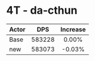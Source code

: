 # 4T - da-cthun
| Actor | DPS | Increase |
|---|:---:|:---:|
|Base|583228|0.00%|
|new|583073|-0.03%|
